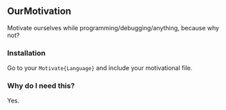## OurMotivation
Motivate ourselves while programming/debugging/anything, because why not?

### Installation
Go to your `Motivate{Language}` and include your motivational file.

### Why do I need this?
Yes.